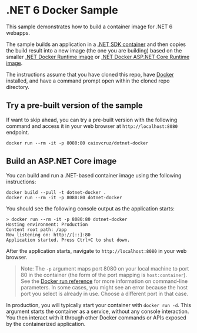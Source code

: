 # .NET 6 Docker Sample

This sample demonstrates how to build a container image for .NET 6 webapps.

The sample builds an application in a [.NET SDK container](https://hub.docker.com/_/microsoft-dotnet-sdk/) and then copies the build result into a new image (the one you are building) based on the smaller [.NET Docker Runtime image](https://hub.docker.com/_/microsoft-dotnet-runtime/) or [.NET Docker ASP.NET Core Runtime image](https://hub.docker.com/_/microsoft-dotnet-aspnet/).

The instructions assume that you have cloned this repo, have [Docker](https://www.docker.com/) installed, and have a command prompt open within the cloned repo directory.

## Try a pre-built version of the sample

If want to skip ahead, you can try a pre-built version with the following command and access it in your web browser at `http://localhost:8080` endpoint.

```console
docker run --rm -it -p 8080:80 caiovcruz/dotnet-docker
```

## Build an ASP.NET Core image

You can build and run a .NET-based container image using the following instructions:

```console
docker build --pull -t dotnet-docker .
docker run --rm -it -p 8080:80 dotnet-docker
```

You should see the following console output as the application starts:

```console
> docker run --rm -it -p 8080:80 dotnet-docker
Hosting environment: Production
Content root path: /app
Now listening on: http://[::]:80
Application started. Press Ctrl+C to shut down.
```

After the application starts, navigate to `http://localhost:8080` in your web browser.

> Note: The `-p` argument maps port 8080 on your local machine to port 80 in the container (the form of the port mapping is `host:container`). See the [Docker run reference](https://docs.docker.com/engine/reference/commandline/run/) for more information on command-line parameters. In some cases, you might see an error because the host port you select is already in use. Choose a different port in that case.

In production, you will typically start your container with `docker run -d`. This argument starts the container as a service, without any console interaction. You then interact with it through other Docker commands or APIs exposed by the containerized application.